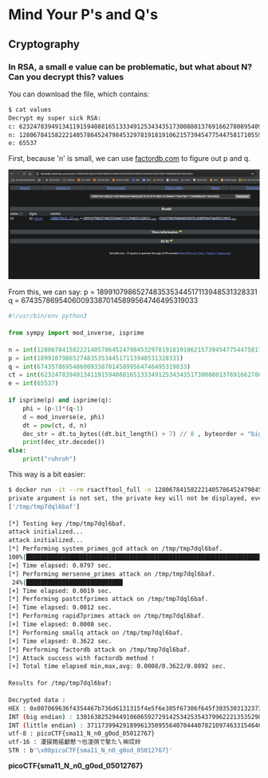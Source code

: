 # Mind Your P's and Q's

## Cryptography

### In RSA, a small e value can be problematic, but what about N? Can you decrypt this? values

You can download the file, which contains:

```sh
$ cat values 
Decrypt my super sick RSA:
c: 62324783949134119159408816513334912534343517300880137691662780895409992760262021
n: 1280678415822214057864524798453297819181910621573945477544758171055968245116423923
e: 65537
```

First, because 'n' is small, we can use [factordb.com](https://factordb.com) to figure out p and q.

![factordb](./factordb.png)

From this, we can say:
p = 1899107986527483535344517113948531328331
q = 674357869540600933870145899564746495319033

```python
#!/usr/bin/env python3

from sympy import mod_inverse, isprime

n = int(1280678415822214057864524798453297819181910621573945477544758171055968245116423923)
p = int(1899107986527483535344517113948531328331)
q = int(674357869540600933870145899564746495319033)
ct = int(62324783949134119159408816513334912534343517300880137691662780895409992760262021)
e = int(65537)

if isprime(p) and isprime(q):
    phi = (p-1)*(q-1)
    d = mod_inverse(e, phi)
    dt = pow(ct, d, n)
    dec_str = dt.to_bytes((dt.bit_length() + 7) // 8 , byteorder = "big")
    print(dec_str.decode())
else:
    print("ruhroh")
```



This way is a bit easier:

```sh
$ docker run -it --rm rsactftool_full -n 1280678415822214057864524798453297819181910621573945477544758171055968245116423923 -e 65537 --decrypt 62324783949134119159408816513334912534343517300880137691662780895409992760262021
private argument is not set, the private key will not be displayed, even if recovered.
['/tmp/tmp7dql6baf']

[*] Testing key /tmp/tmp7dql6baf.
attack initialized...
attack initialized...
[*] Performing system_primes_gcd attack on /tmp/tmp7dql6baf.
100%|███████████████████████████████████████████████████████████████████████████████████████████████████████████████| 7007/7007 [00:00<00:00, 693491.78it/s]
[+] Time elapsed: 0.0797 sec.
[*] Performing mersenne_primes attack on /tmp/tmp7dql6baf.
 24%|███████████████████████████                                                                                        | 12/51 [00:00<00:00, 106409.40it/s]
[+] Time elapsed: 0.0019 sec.
[*] Performing pastctfprimes attack on /tmp/tmp7dql6baf.
[+] Time elapsed: 0.0012 sec.
[*] Performing rapid7primes attack on /tmp/tmp7dql6baf.
[+] Time elapsed: 0.0008 sec.
[*] Performing smallq attack on /tmp/tmp7dql6baf.
[+] Time elapsed: 0.3622 sec.
[*] Performing factordb attack on /tmp/tmp7dql6baf.
[*] Attack success with factordb method !
[+] Total time elapsed min,max,avg: 0.0008/0.3622/0.0892 sec.

Results for /tmp/tmp7dql6baf:

Decrypted data :
HEX : 0x007069636f4354467b736d6131315f4e5f6e305f67306f645f30353031323736377d
INT (big endian) : 13016382529449106065927291425342535437996222135352905256639555654677400177227645
INT (little endian) : 3711739942918996135095564070444078210974633154646265969428826141271237837554544640
utf-8 : picoCTF{sma11_N_n0_g0od_05012767}
utf-16 : 瀀捩䍯䙔獻慭ㄱ也湟弰で摯た〵㈱㘷紷
STR : b'\x00picoCTF{sma11_N_n0_g0od_05012767}'
```

**picoCTF{sma11_N_n0_g0od_05012767}**
